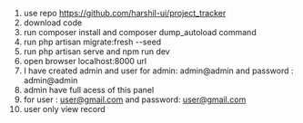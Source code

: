 1. use repo https://github.com/harshil-ui/project_tracker
2. download code
3. run composer install and composer dump_autoload command
4. run php artisan migrate:fresh --seed
5. run php artisan serve and npm run dev
6. open browser localhost:8000 url
7. I have created admin and user for admin: admin@admin and password : admin@admin
8. admin have full acess of this panel
9. for user : user@gmail.com and password: user@gmail.com
10. user only view record 